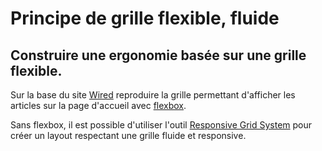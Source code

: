 # Principe de grille flexible, fluide
## Construire une ergonomie basée sur une grille flexible.

Sur la base du site [Wired](http://www.wired.com/) reproduire la grille permettant d'afficher les articles sur la page d'accueil avec [flexbox](https://goo.gl/4kclto).

Sans flexbox, il est possible d'utiliser l'outil [Responsive Grid System](http://www.responsivegridsystem.com/) pour créer un layout respectant une grille fluide et responsive.